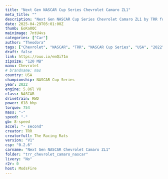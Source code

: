 ```yaml
---
title: "Next Gen NASCAR Cup Series Chevrolet Camaro ZL1"
meta_title: ""
description: "Next Gen NASCAR Cup Series Chevrolet Camaro ZL1 by TRR for Asetto Corsa"
date: 2025-04-29T05:01:00Z
thumb: EoKa0QC
mainimage: 7ntU4vs
categories: ["Car"]
author: "Theodora"
tags: ["Chevrolet", "NASCAR", "TRR", "NASCAR Cup Series", "USA", "2022"]
draft: false
link: https://ouo.io/emQi71m
zipsize: "120 MB"
manu: Chevrolet
# brandname: mas
country: USA
championship: NASCAR Cup Series
year: 2022
engine: 5.86l V8
class: NASCAR
drivetrain: RWD
power: 618 bhp 
torque: 754
mass: "-"
speed: "-"
gb: 8-speed
accel: "- second"
creator: TRR
creatorfull: The Racing Rats
version: "V1"
csp: "0.2.6"
carname: "Next Gen NASCAR Chevrolet Camaro ZL1"
folder: "trr_chevrolet_camaro_nascar"
livery: "No"
r2r: 0
host: ModsFire
---
```


